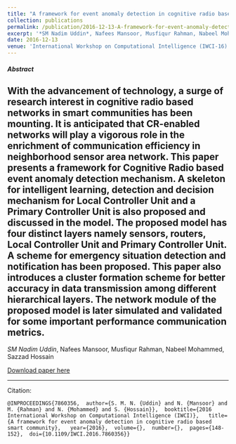 ```yaml
---
title: "A framework for event anomaly detection in cognitive radio based smart community"
collection: publications
permalink: /publication/2016-12-13-A-framework-for-event-anomaly-detection-in-cognitive-radio-based-smart-community
excerpt: '*SM Nadim Uddin*, Nafees Mansoor, Musfiqur Rahman, Nabeel Mohammed, Sazzad Hossain'
date: 2016-12-13
venue: 'International Workshop on Computational Intelligence (IWCI-16)'
---
```

##### Abstract
With the advancement of technology, a surge of research interest in cognitive radio based networks in smart communities has been mounting. It is anticipated that CR-enabled networks will play a vigorous role in the enrichment of communication efficiency in neighborhood sensor area network. This paper presents a framework for Cognitive Radio based event anomaly detection mechanism. A skeleton for intelligent learning, detection and decision mechanism for Local Controller Unit and a Primary Controller Unit is also proposed and discussed in the model. The proposed model has four distinct layers namely sensors, routers, Local Controller Unit and Primary Controller Unit. A scheme for emergency situation detection and notification has been proposed. This paper also introduces a cluster formation scheme for better accuracy in data transmission among different hierarchical layers. The network module of the proposed model is later simulated and validated for some important performance communication metrics.
---
*SM Nadim Uddin*, Nafees Mansoor, Musfiqur Rahman, Nabeel Mohammed, Sazzad Hossain

[Download paper here](https://d1wqtxts1xzle7.cloudfront.net/50908915/ICAICT-2016-Paper_66.pdf?1481843713=&response-content-disposition=inline%3B+filename%3DCognitive_Radio_Enabled_VANET_for_Multi.pdf&Expires=1617962354&Signature=c5GOnGICKghZaR49iTb4GXVl55bTy2yltV8SrXF3RAuP1ZS0HnjpfgE~ffMQacVRIkhYuNLK9cMKtYnJIYSU-seT~mF~MWSPPgclJPhLrEJFAlxd5~qVQ8gH78ejX98LbEw2TS14Ix6jMF85aaDrge9dQJADbO1YMJrre1LEVHhfW0iQex68hd73kS817Z4nBNHLriqI-XqLPeTjTiLfc~lhtp7RAP8HbjkbOLaxJ7dIraIKte0xygNPYRHtQOy9lrQIbxX6nU8xHt7tSo1VMd-tFsbXDszAdgi9gnH62KFxcHs8ldpXZZKkkPNecLOERNhPmhUmJ5mEnpPv2hZG-g__&Key-Pair-Id=APKAJLOHF5GGSLRBV4ZA)

---
Citation:
```
@INPROCEEDINGS{7860356,  author={S. M. N. {Uddin} and N. {Mansoor} and M. {Rahman} and N. {Mohammed} and S. {Hossain}},  booktitle={2016 International Workshop on Computational Intelligence (IWCI)},   title={A framework for event anomaly detection in cognitive radio based smart community},   year={2016},  volume={},  number={},  pages={148-152},  doi={10.1109/IWCI.2016.7860356}}

```
